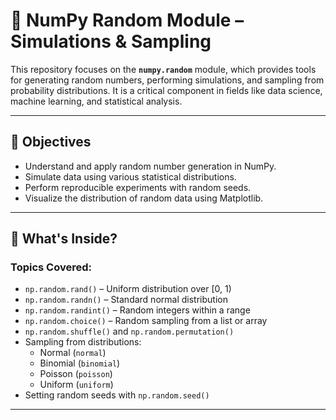 # 🎲 NumPy Random Module – Simulations & Sampling

This repository focuses on the **`numpy.random`** module, which provides tools for generating random numbers, performing simulations, and sampling from probability distributions. It is a critical component in fields like data science, machine learning, and statistical analysis.

---

## 📌 Objectives

- Understand and apply random number generation in NumPy.
- Simulate data using various statistical distributions.
- Perform reproducible experiments with random seeds.
- Visualize the distribution of random data using Matplotlib.

---

## 🧠 What's Inside?

### Topics Covered:
- `np.random.rand()` – Uniform distribution over [0, 1)
- `np.random.randn()` – Standard normal distribution
- `np.random.randint()` – Random integers within a range
- `np.random.choice()` – Random sampling from a list or array
- `np.random.shuffle()` and `np.random.permutation()`
- Sampling from distributions:
  - Normal (`normal`)
  - Binomial (`binomial`)
  - Poisson (`poisson`)
  - Uniform (`uniform`)
- Setting random seeds with `np.random.seed()`

---


